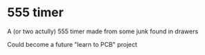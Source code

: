 # 555 timer

A (or two actully) 555 timer made from some junk found in drawers

Could become a future "learn to PCB" project
